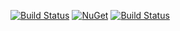 [![Build Status](https://dev.azure.com/jltconsulting/CosmosDbRepository/_apis/build/status/DocumentDBRepo-CI?branchName=master)](https://dev.azure.com/jltconsulting/CosmosDbRepository/_build/latest?definitionId=2?branchName=master)
[![NuGet](http://img.shields.io/nuget/v/CosmosDbRepository.svg)](https://www.nuget.org/packages/CosmosDbRepository/)
[![Build Status](https://travis-ci.org/JohnLTaylor/CosmosDbRepository.svg?branch=master)](https://travis-ci.org/JohnLTaylor/CosmosDbRepository)
